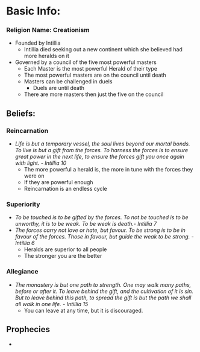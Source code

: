 # Basic Info:

### Religion Name: Creationism

- Founded by Intillia
  - Intillia died seeking out a new continent which she believed had more heralds on it 
- Governed by a council of the five most powerful masters
  - Each Master is the most powerful Herald of their type
  - The most powerful masters are on the council until death
  - Masters can be challenged in duels 
    - Duels are until death 
  - There are more masters then just the five on the council

## Beliefs:

### Reincarnation

- *Life is but a temporary vessel, the soul lives beyond our mortal bonds. To live is but a gift from the forces. To harness the forces is to ensure great power in the next life, to ensure the forces gift you once again with light. - Intillia 10*
  - The more powerful a herald is, the more in tune with the forces they were on
  - If they are powerful enough 
  - Reincarnation is an endless cycle

### Superiority

- *To be touched is to be gifted by the forces. To not be touched is to be unworthy, it is to be weak. To be weak is death.- Intillia 7*
- *The forces carry not love or hate, but favour. To be strong is to be in favour of the forces. Those in favour, but guide the weak to be strong. - Intillia 6*
  - Heralds are superior to all people
  - The stronger you are the better

### Allegiance

- *The monastery is but one path to strength. One may walk many paths, before or after it. To leave behind the gift, and the cultivation of it is sin. But to leave behind this path, to spread the gift is but the path we shall all walk in one life. - Intillia 15*
  - You can leave at any time, but it is discouraged.

## Prophecies

- 